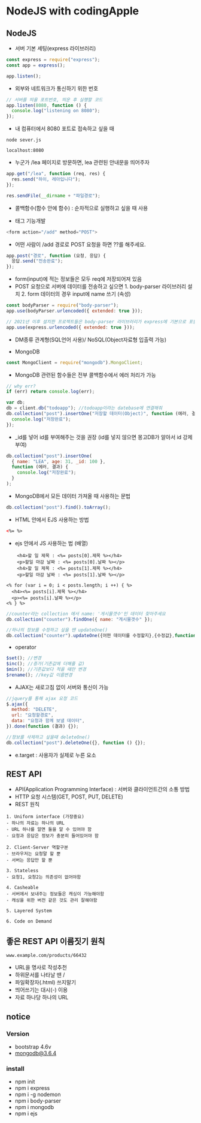 # NodeJS with codingApple

## NodeJS

- 서버 기본 세팅(express 라이브러리)

```js
const express = require("express");
const app = express();

app.listen();
```

- 외부와 네트워크가 통신하기 위한 번호

```js
// 서버를 띄울 포트번호, 띄운 후 실행할 코드
app.listen(8080, function () {
  console.log("listening on 8080");
});
```

- 내 컴퓨터에서 8080 포트로 접속하고 싶을 때

```
node sever.js
```

```
localhost:8080
```

- 누군가 /lea 페이지로 방문하면, lea 관련된 안내문을 띄어주자

```js
app.get("/lea", function (req, res) {
  res.send("하이, 레아입니다");
});
```

```js
res.sendFile(__dirname + "파일경로");
```

- 콜백함수(함수 안에 함수) : 순차적으로 실행하고 싶을 때 사용

- <form> 태그 기능개발

```js
<form action="/add" method="POST">
```

- 어떤 사람이 /add 경로로 POST 요청을 하면 ??를 해주세요.

```js
app.post("경로", function (요청, 응답) {
  응답.send("전송완료");
});
```

- form(input)에 적는 정보들은 모두 req에 저장되어져 있음
- POST 요청으로 서버에 데이터를 전송하고 싶으면 1. body-parser 라이브러리 설치 2. form 데이터의 경우 input에 name 쓰기 (속성)

```js
const bodyParser = require("body-parser");
app.use(bodyParser.urlencoded({ extended: true }));
```

```js
// 2021년 이후 설치한 프로젝트들은 body-parser 라이브러리가 express에 기본으로 포함 되기 때문에 따로 설치 X
app.use(express.urlencoded({ extended: true }));
```

- DM종류 관계형(SQL언어 사용)/ NoSQL(Object자료형 입출력 가능)

- MongoDB

```js
const MongoClient = require("mongodb").MongoClient;
```

- MongoDB 관련된 함수들은 전부 콜백함수에서 에러 처리가 가능

```js
// why err?
if (err) return console.log(err);
```

```js
var db;
db = client.db("todoapp"); //todoapp이라는 datebase에 연결해줘
db.collection("post").insertOne("저장할 데이터(Object)", function (에러, 결과) {
  console.log("저장완료");
});
```

- \_id를 넣어 id를 부여해주는 것을 권장 (id를 넣지 않으면 몽고DB가 알아서 id 강제부여)

```js
db.collection("post").insertOne(
  { name: "LEA", age: 31, _id: 100 },
  function (에러, 결과) {
    console.log("저장완료");
  }
);
```

- MongoDB에서 모든 데이터 가져올 때 사용하는 문법

```js
db.collection("post").find().toArray();
```

- HTML 안에서 EJS 사용하는 방법

```HTML
<%= %>
```

- ejs 안에서 JS 사용하는 법 (배열)

```ejs
    <h4>할 일 제목 : <%= posts[0].제목 %></h4>
    <p>할일 마감 날짜 : <%= posts[0].날짜 %></p>
    <h4>할 일 제목 : <%= posts[1].제목 %></h4>
    <p>할일 마감 날짜 : <%= posts[1].날짜 %></p>
```

```ejs
<% for (var i = 0; i < posts.length; i ++) { %>
  <h4><%= posts[i].제목 %></h4>
  <p><%= posts[i].날짜 %></p>
<% } %>
```

```js
//counter라는 collection 에서 name: '게시물갯수'인 데이터 찾아주세요
db.collection("counter").findOne({ name: "게시물갯수" });
```

```js
//하나의 정보를 수정하고 싶을 땐 updateOne()
db.collection("counter").updateOne({어떤 데이터를 수정할지},{수정값},function(){});
```

- operator

```js
$set(); //변경
$inc(); //증가(기존값에 더해줄 값)
$min(); //기존값보다 적을 때만 변경
$rename(); //key값 이름변경
```

- AJAX는 새로고침 없이 서버와 통신이 가능

```js
//jquery를 통해 ajax 요청 코드
$.ajax({
  method: "DELETE",
  url: "요청할경로",
  data: "요청과 함께 보낼 데이터",
}).done(function (결과) {});
```

```js
//정보를 삭제하고 싶을때 deleteOne()
db.collection("post").deleteOne({}, function () {});
```

- e.target : 사용자가 실제로 누른 요소

## REST API

- API(Application Programming Interface) : 서버와 클라이언트간의 소통 방법
- HTTP 요청 시스템(GET, POST, PUT, DELETE)
- REST 원칙

```
1. Uniform interface (가장중요)
- 하나의 자료는 하나의 URL
- URL 하나를 알면 둘을 알 수 있어야 함
- 요청과 응답은 정보가 충분히 들어있어야 함
```

```
2. Client-Server 역할구분
- 브라우저는 요청말 할 뿐
- 서버는 응답만 할 뿐
```

```
3. Stateless
- 요청1, 요청2는 의존성이 없어야함
```

```
4. Casheable
- 서버에서 보내주는 정보들은 캐싱이 가능해야함
- 캐싱을 위한 버전 같은 것도 관리 잘해야함
```

```
5. Layered System
```

```
6. Code on Demand
```

## 좋은 REST API 이름짓기 원칙

```
www.example.com/products/66432
```

- URL을 명사로 작성추천
- 하위문서를 나타날 땐 /
- 파일확장자(.html) 쓰지말기
- 띄어쓰기는 대시(-) 이용
- 자료 하나당 하나의 URL

## notice

### Version

- bootstrap 4.6v
- mongodb@3.6.4

### install

- npm init
- npm i express
- npm i -g nodemon
- npm i body-parser
- npm i mongodb
- npm i ejs
